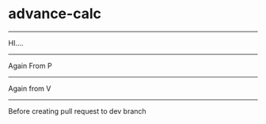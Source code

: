 # advance-calc

_______________________

HI....

--------------------------------
Again From P


----------------
Again from V 

----------------
Before creating pull request to dev branch
